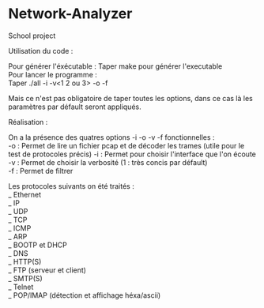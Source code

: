 # Network-Analyzer
School project 

Utilisation du code :

Pour générer l'éxécutable : Taper make pour générer l'executable   
Pour lancer le programme :   
Taper ./all -i <interface> -v<1 2 ou 3> -o <nom du fichier> -f <filtre>   

Mais ce n'est pas obligatoire de taper toutes les options, dans ce cas là les paramètres par défault seront appliqués. 

Réalisation :

On a la présence des quatres options -i -o -v -f fonctionnelles :  
-o : Permet de lire un fichier pcap et de décoder les trames (utile pour le test de protocoles précis)                                       -i : Permet pour choisir l'interface que l'on écoute   
-v : Permet de choisir la verbosité (1 : très concis par défault)  
-f : Permet de filtrer   

Les protocoles suivants on été traités :   
_ Ethernet  
_ IP  
_ UDP  
_ TCP   
_ ICMP  
_ ARP  
_ BOOTP et DHCP  
_ DNS  
_ HTTP(S)  
_ FTP (serveur et client)  
_ SMTP(S)  
_ Telnet   
_ POP/IMAP (détection et affichage héxa/ascii)  
